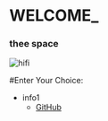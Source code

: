 #                  WELCOME_
### thee space
![hifi](https://newevolutiondesigns.com/images/freebies/cool-wallpaper-2.jpg)


#Enter Your Choice:
* info1
   * [GitHub](http://google.com)

